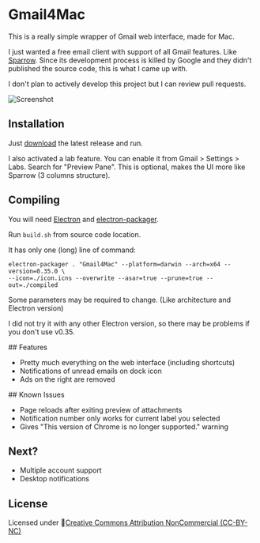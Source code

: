 # Gmail4Mac
This is a really simple wrapper of Gmail web interface, made for Mac.

I just wanted a free email client with support of all Gmail features. Like [Sparrow](https://en.wikipedia.org/wiki/Sparrow_(email_client)). Since its development process is killed by Google and they didn't published the source code, this is what I came up with.

I don't plan to actively develop this project but I can review pull requests.

![Screenshot](http://i.imgur.com/T5DT8bc.png)

## Installation
Just [download](https://github.com/ulasozguler/Gmail4Mac/releases) the latest release and run.

I also activated a lab feature. You can enable it from Gmail > Settings > Labs. Search for "Preview Pane". This is optional, makes the UI more like Sparrow (3 columns structure).

## Compiling
You will need [Electron](http://electron.atom.io/) and [electron-packager](https://www.npmjs.com/package/electron-packager).

Run `build.sh` from source code location. 

It has only one (long) line of command:

```
electron-packager . "Gmail4Mac" --platform=darwin --arch=x64 --version=0.35.0 \
--icon=./icon.icns --overwrite --asar=true --prune=true --out=./compiled
```

Some parameters may be required to change. (Like architecture and Electron version)

I did not try it with any other Electron version, so there may be problems if you don't use v0.35.

## Features
- Pretty much everything on the web interface (including shortcuts)
- Notifications of unread emails on dock icon
- Ads on the right are removed

## Known Issues
- Page reloads after exiting preview of attachments
- Notification number only works for current label you selected
- Gives "This version of Chrome is no longer supported." warning


## Next?
- Multiple account support
- Desktop notifications


## License
Licensed under [Creative Commons Attribution NonCommercial (CC-BY-NC)](https://tldrlegal.com/license/creative-commons-attribution-noncommercial-(cc-nc))